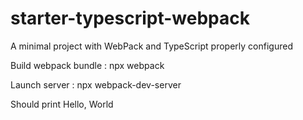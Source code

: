 # starter-typescript-webpack
A minimal project with WebPack and TypeScript properly configured

Build webpack bundle :
npx webpack

Launch server :
npx webpack-dev-server

Should print Hello, World
